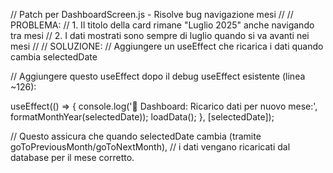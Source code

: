 // Patch per DashboardScreen.js - Risolve bug navigazione mesi
// 
// PROBLEMA:
// 1. Il titolo della card rimane "Luglio 2025" anche navigando tra mesi
// 2. I dati mostrati sono sempre di luglio quando si va avanti nei mesi
//
// SOLUZIONE:
// Aggiungere un useEffect che ricarica i dati quando cambia selectedDate

// Aggiungere questo useEffect dopo il debug useEffect esistente (linea ~126):

useEffect(() => {
  console.log('🔄 Dashboard: Ricarico dati per nuovo mese:', formatMonthYear(selectedDate));
  loadData();
}, [selectedDate]);

// Questo assicura che quando selectedDate cambia (tramite goToPreviousMonth/goToNextMonth),
// i dati vengano ricaricati dal database per il mese corretto.

